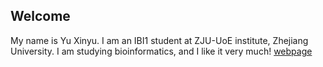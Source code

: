 ## Welcome 

My name is Yu Xinyu. 
I am an IBI1 student at ZJU-UoE institute, Zhejiang University.
I am studying bioinformatics, and I like it very much!
[webpage](https://c.zju.edu.cn/) 
